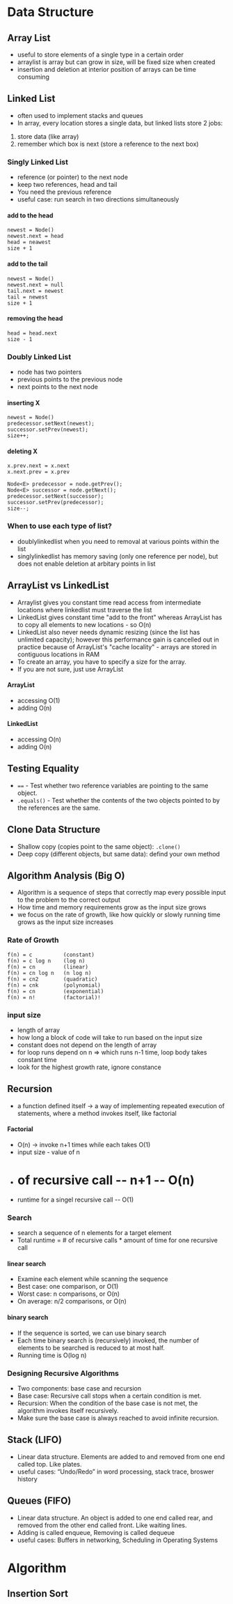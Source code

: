 # Data Structure
## Array List
- useful to store elements of a single type in a certain order
- arraylist is array but can grow in size, will be fixed size when created
- insertion and deletion at interior position of arrays can be time consuming

## Linked List
- often used to implement stacks and queues
- In array, every location stores a single data, but linked lists store 2 jobs:
1. store data (like array)
2. remember which box is next (store a reference to the next box)

### Singly Linked List
- reference (or pointer) to the next node
- keep two references, head and tail
- You need the previous reference
- useful case: run search in two directions simultaneously

#### add to the head
```
newest = Node()
newest.next = head
head = neawest
size + 1
```

#### add to the tail
```
newest = Node()
newest.next = null
tail.next = newest
tail = newest
size + 1
```

#### removing the head
```
head = head.next
size - 1
```

### Doubly Linked List
- node has two pointers
- previous points to the previous node
- next points to the next node

#### inserting X
```
newest = Node()
predecessor.setNext(newest);
successor.setPrev(newest);
size++;
```

#### deleting X
```
x.prev.next = x.next
x.next.prev = x.prev

Node<E> predecessor = node.getPrev();
Node<E> successor = node.getNext();
predecessor.setNext(successor);
successor.setPrev(predecessor);
size--;
```

### When to use each type of list?
- doublylinkedlist when you need to removal at various points within the list
- singlylinkedlist has memory saving (only one reference per node), but does not enable deletion at arbitary points in list
  
## ArrayList vs LinkedList
- Arraylist gives you constant time read access from intermediate locations where linkedlist must traverse the list
- LinkedList gives constant time "add to the front" whereas ArrayList has to copy all elements to new locations - so O(n)
- LinkedList also never needs dynamic resizing (since the list has unlimited capacity); however this performance gain is cancelled out in practice because of ArrayList's "cache locality" - arrays are stored in contiguous locations in RAM
- To create an array, you have to specify a size for the array. 
- If you are not sure, just use ArrayList

#### ArrayList
- accessing O(1)
- adding O(n)

#### LinkedList
- accessing O(n)
- adding O(n)


## Testing Equality
- `==` - Test whether two reference variables  are pointing to the same object.
- `.equals()` - Test whether the contents of the  two objects pointed to by the references are the same.


## Clone Data Structure
- Shallow copy (copies point to the same object): `.clone()`
- Deep copy (different objects, but same data): defind your own method


## Algorithm Analysis (Big O)
- Algorithm is a sequence of steps that correctly map every possible input to the problem to the correct output
- How time and memory requirements grow as the input size grows
- we focus on the rate of growth, like how quickly or slowly running time grows as the input size increases

### Rate of Growth
```
f(n) = c          (constant)  
f(n) = c log n    (log n)
f(n) = cn         (linear)
f(n) = cn log n	  (n log n)
f(n) = cn2	      (quadratic)
f(n) = cnk        (polynomial)
f(n) = cn         (exponential)
f(n) = n!         (factorial)!
```

### input size
- length of array
- how long a block of code will take to run based on the input size
- constant does not depend on the length of array
- for loop runs depend on n => which runs n-1 time, loop body takes constant time
- look for the highest growth rate, ignore constance


## Recursion
- a function defined itself -> a way of implementing repeated execution of statements, where a method invokes itself, like factorial

#### Factorial
- O(n) -> invoke n+1 times while each takes O(1)
- input size - value of n
- # of recursive call -- n+1 -- O(n)
- runtime for a singel recursive call -- O(1)

### Search
- search a sequence of n elements for a target element
- Total runtime = # of recursive calls * amount of time for one recursive call

#### linear search
- Examine each element while scanning the sequence
- Best case: one comparison, or O(1)
- Worst case: n comparisons, or O(n)
- On average: n/2 comparisons, or O(n)

#### binary search
- If the sequence is sorted, we can use binary search
- Each time binary search is (recursively) invoked, the number of elements to be searched is reduced to at most half.
- Running time is O(log n)

### Designing Recursive Algorithms
- Two components: base case and recursion
- Base case: Recursive call stops when a certain condition is met.
- Recursion: When the condition of the base case is not  met, the algorithm invokes itself recursively.
- Make sure the base case is always reached to avoid infinite recursion.


## Stack (LIFO)
- Linear data structure. Elements are added to and removed from one end called top. Like plates.
- useful cases: “Undo/Redo” in word processing, stack trace, broswer history

## Queues (FIFO)
- Linear data structure. An object is added to one end called rear, and removed  from the other end called front. Like waiting lines.
- Adding is called enqueue, Removing is called dequeue
- useful cases: Buffers in networking, Scheduling in Operating Systems



# Algorithm
## Insertion Sort
